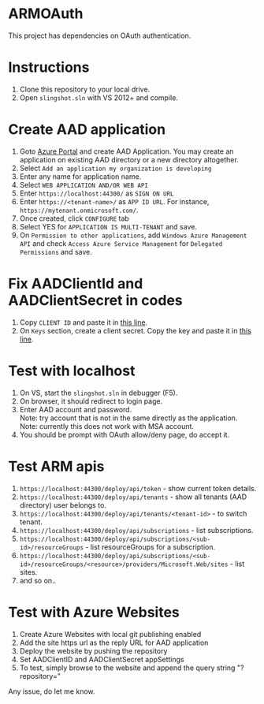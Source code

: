 ARMOAuth
========
This project has dependencies on OAuth authentication.

Instructions
============
1. Clone this repository to your local drive.
2. Open `slingshot.sln` with VS 2012+ and compile.

Create AAD application
======================
1. Goto [Azure Portal](https://manage.windowsazure.com/) and create AAD Application.  You may create an application on existing AAD directory or a new directory altogether.
2. Select `Add an application my organization is developing`
3. Enter any name for application name.
4. Select `WEB APPLICATION AND/OR WEB API`
5. Enter `https://localhost:44300/` as `SIGN ON URL` 
6. Enter `https://<tenant-name>/` as `APP ID URL`.  For instance, `https://mytenant.onmicrosoft.com/`.
7. Once created, click `CONFIGURE` tab
8. Select YES for `APPLICATION IS MULTI-TENANT` and save.
10. On `Permission to other applications`, add `Windows Azure Management API` and check `Access Azure Service Management` for `Delegated Permissions` and save.

Fix AADClientId and AADClientSecret in codes
============================================
1. Copy `CLIENT ID` and paste it in [this line](https://github.com/suwatch/ARMOAuth/blob/master/Modules/ARMOAuthModule.cs#L26).
2. On `Keys` section, create a client secret. Copy the key and paste it in [this line](https://github.com/suwatch/ARMOAuth/blob/master/Modules/ARMOAuthModule.cs#L31).


Test with localhost
===================
1. On VS, start the `slingshot.sln` in debugger (F5).
2. On browser, it should redirect to login page.
3. Enter AAD account and password.  
  Note: try account that is not in the same directly as the application.  
  Note: currently this does not work with MSA account.
4. You should be prompt with OAuth allow/deny page, do accept it.

Test ARM apis
=============
1. `https://localhost:44300/deploy/api/token` - show current token details.
2. `https://localhost:44300/deploy/api/tenants` - show all tenants (AAD directory) user belongs to.
3. `https://localhost:44300/deploy/api/tenants/<tenant-id>` - to switch tenant.
4. `https://localhost:44300/deploy/api/subscriptions` - list subscriptions.
5. `https://localhost:44300/deploy/api/subscriptions/<sub-id>/resourceGroups` - list resourceGroups for a subscription.
6. `https://localhost:44300/deploy/api/subscriptions/<sub-id>/resourceGroups/<resource>/providers/Microsoft.Web/sites` - list sites.
7. and so on.. 

Test with Azure Websites
========================
1. Create Azure Websites with local git publishing enabled
2. Add the site https url as the reply URL for AAD application
3. Deploy the website by pushing the repository
4. Set AADClientID and AADClientSecret appSettings
5. To test, simply browse to the website and append the query string "?repository=<url of your Git repository>"

Any issue, do let me know.
